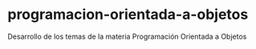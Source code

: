 # programacion-orientada-a-objetos
Desarrollo de los temas de la materia Programación Orientada a Objetos

